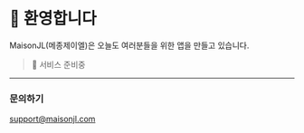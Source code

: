 # 👋 환영합니다

MaisonJL(메종제이엘)은 오늘도 여러분들을 위한 앱을 만들고 있습니다.

>  🚧 서비스 준비중

- - -

### 문의하기

<a href="mailto:support@maisonjl.com">support@maisonjl.com</a>
